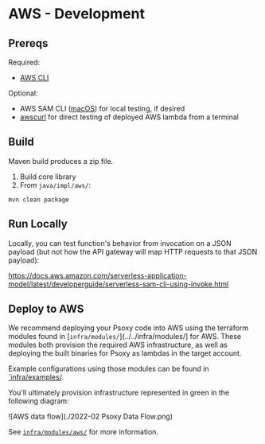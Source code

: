 # AWS - Development

## Prereqs

Required:

- [AWS CLI](https://docs.aws.amazon.com/cli/latest/userguide/getting-started-install.html)

Optional:

- AWS SAM CLI
  ([macOS](https://docs.aws.amazon.com/serverless-application-model/latest/developerguide/serverless-sam-cli-install-mac.html))
  for local testing, if desired
- [awscurl](https://github.com/okigan/awscurl) for direct testing of deployed AWS lambda from a
  terminal

## Build

Maven build produces a zip file.

1. Build core library
2. From `java/impl/aws/`:

```shell
mvn clean package
```

## Run Locally

Locally, you can test function's behavior from invocation on a JSON payload (but not how the API
gateway will map HTTP requests to that JSON payload):

https://docs.aws.amazon.com/serverless-application-model/latest/developerguide/serverless-sam-cli-using-invoke.html

## Deploy to AWS

We recommend deploying your Psoxy code into AWS using the terraform modules found in
[`infra/modules/`](../../infra/modules/] for AWS. These modules both provision the required AWS
infrastructure, as well as deploying the built binaries for Psoxy as lambdas in the target account.

Example configurations using those modules can be found in [`infra/examples/](../../infra/examples).

You'll ultimately provision infrastructure represented in green in the following diagram:

![AWS data flow](./2022-02 Psoxy Data Flow.png)

See [`infra/modules/aws/`](../../infra/modules/aws/) for more information.

